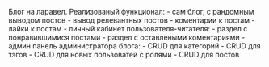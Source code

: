 Блог на ларавел.
Реализованый функционал:
    - сам блог, с рандомным выводом постов
    - вывод релевантных постов
    - коментарии к постам
    - лайки к постам
    - личный кабинет пользователя-читателя:
        - раздел с понравившимися постами
        - раздел с оставлеными коментариями
    - админ панель администратора блога:
        - CRUD для категорий
        - CRUD для тэгов
        - CRUD для новых пользоватей с ролями
        - CRUD для постов
